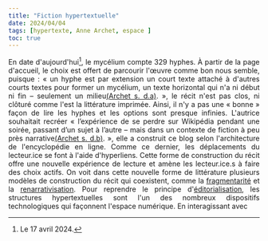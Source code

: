 ```yaml
---
title: "Fiction hypertextuelle"
date: 2024/04/04
tags: [hypertexte, Anne Archet, espace ]
toc: true
---
```


<DIV STYLE="text-align:justify">

En date d'aujourd'hui[^1], le mycélium compte 329 hyphes. À partir de la page d'accueil, le choix est offert de parcourir l'œuvre comme bon nous semble, puisque : « un hyphe est par extension un court texte attaché à d'autres courts textes pour former un mycélium, un texte horizontal qui n'a ni début ni fin – seulement un milieu[(Archet s. d.a)](https://cgermain97.github.io/Feu-de-Foret/docs/biblio/). », le récit n'est pas clos, ni clôturé comme l'est la littérature imprimée. Ainsi, il n'y a pas une « bonne » façon de lire les hyphes et les options sont presque infinies. L'autrice souhaitait recréer « l’expérience de se perdre sur Wikipédia pendant une soirée, passant d’un sujet à l’autre – mais dans un contexte de fiction à peu près narrative[(Archet s. d.b)](https://cgermain97.github.io/Feu-de-Foret/docs/biblio/). », elle a construit ce blog selon l'architecture de l'encyclopédie en ligne. Comme ce dernier, les déplacements du lecteur.ice se font à l'aide d'hyperliens. Cette forme de construction du récit offre une nouvelle expérience de lecture et amène les lecteur.ice.s à faire des choix actifs. On voit dans cette nouvelle forme de littérature plusieurs modèles de construction du récit qui coexistent, comme la [fragmentarité](https://cgermain97.github.io/Feu-de-Foret/docs/fragment/) et la [renarrativisation](https://cgermain97.github.io/Feu-de-Foret/docs//). Pour reprendre le principe d'[éditorialisation](https://cgermain97.github.io/Feu-de-Foret/docs/%C3%A9dit/), les structures hypertextuelles sont l'un des nombreux dispositifs technologiques qui façonnent l'espace numérique. En interagissant avec 



[^1]: Le 17 avril 2024.

